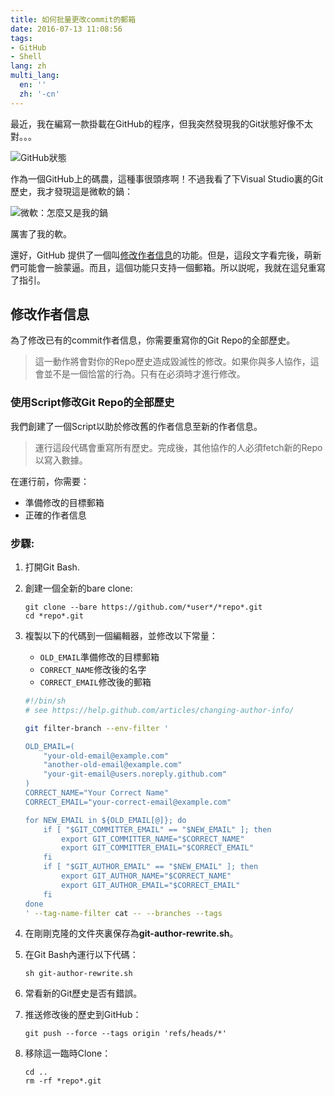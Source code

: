 ```yaml
---
title: 如何批量更改commit的郵箱
date: 2016-07-13 11:08:56
tags:
- GitHub
- Shell
lang: zh
multi_lang:
  en: ''
  zh: '-cn'
---
```

最近，我在編寫一款掛載在GitHub的程序，但我突然發現我的Git狀態好像不太對。。。
<!--more-->

![GitHub狀態](https://cdn.patrickwu.space/posts/dev/github-bug.PNG)

 作為一個GitHub上的碼農，這種事很頭疼啊！不過我看了下Visual Studio裏的Git歷史，我才發現這是微軟的鍋： 

![微軟：怎麼又是我的鍋](https://cdn.patrickwu.space/posts/dev/well-done-microsoft.png)

 厲害了我的軟。

 還好，GitHub 提供了一個叫[修改作者信息](https://help.github.com/articles/changing-author-info/)的功能。但是，這段文字看完後，萌新們可能會一臉蒙逼。而且，這個功能只支持一個郵箱。所以説呢，我就在這兒重寫了指引。

## 修改作者信息

為了修改已有的commit作者信息，你需要重寫你的Git Repo的全部歷史。

> 這一動作將會對你的Repo歷史造成毀滅性的修改。如果你與多人協作，這會並不是一個恰當的行為。只有在必須時才進行修改。

### 使用Script修改Git Repo的全部歷史
我們創建了一個Script以助於修改舊的作者信息至新的作者信息。

> 運行這段代碼會重寫所有歷史。完成後，其他協作的人必須fetch新的Repo以寫入數據。 

在運行前，你需要：

- 準備修改的目標郵箱
- 正確的作者信息

### 步驟:
1. 打開Git Bash.

2. 創建一個全新的bare clone:
   ```shell
   git clone --bare https://github.com/*user*/*repo*.git
   cd *repo*.git
   ```

3. 複製以下的代碼到一個編輯器，並修改以下常量：
   - `OLD_EMAIL`準備修改的目標郵箱
   - `CORRECT_NAME`修改後的名字
   - `CORRECT_EMAIL`修改後的郵箱

   ```sh
   #!/bin/sh
   # see https://help.github.com/articles/changing-author-info/

   git filter-branch --env-filter '

   OLD_EMAIL=(
       "your-old-email@example.com"
       "another-old-email@example.com"
       "your-git-email@users.noreply.github.com"
   )
   CORRECT_NAME="Your Correct Name"
   CORRECT_EMAIL="your-correct-email@example.com"

   for NEW_EMAIL in ${OLD_EMAIL[@]}; do
       if [ "$GIT_COMMITTER_EMAIL" == "$NEW_EMAIL" ]; then
           export GIT_COMMITTER_NAME="$CORRECT_NAME"
           export GIT_COMMITTER_EMAIL="$CORRECT_EMAIL"
       fi
       if [ "$GIT_AUTHOR_EMAIL" == "$NEW_EMAIL" ]; then
           export GIT_AUTHOR_NAME="$CORRECT_NAME"
           export GIT_AUTHOR_EMAIL="$CORRECT_EMAIL"
       fi
   done
   ' --tag-name-filter cat -- --branches --tags
   ```

4. 在剛剛克隆的文件夾裏保存為**git-author-rewrite.sh**。

5. 在Git Bash內運行以下代碼：
   ```shell
   sh git-author-rewrite.sh
   ```

6. 常看新的Git歷史是否有錯誤。

7. 推送修改後的歷史到GitHub：
   ```shell
   git push --force --tags origin 'refs/heads/*'
   ```

8. 移除這一臨時Clone：
   ```shell
   cd ..
   rm -rf *repo*.git
   ```